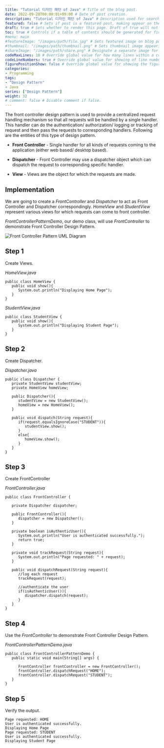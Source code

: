 ```yaml
---
title: "Tutorial 디자인 패턴 of Java" # Title of the blog post.
date: 2022-09-28T00:00:01+09:00 # Date of post creation.
description: "Tutorial 디자인 패턴 of Java" # Description used for search engine.
featured: false # Sets if post is a featured post, making appear on the home page side bar.
draft: true # Sets whether to render this page. Draft of true will not be rendered.
toc: true # Controls if a table of contents should be generated for first-level links automatically.
#menu: main
#featureImage: "/images/path/file.jpg" # Sets featured image on blog post.
#thumbnail: "/images/path/thumbnail.png" # Sets thumbnail image appearing inside card on homepage.
#shareImage: "/images/path/share.png" # Designate a separate image for social media sharing.
codeMaxLines: 10 # Override global value for how many lines within a code block before auto-collapsing.
codeLineNumbers: true # Override global value for showing of line numbers within code block.
figurePositionShow: false # Override global value for showing the figure label.
categories:
- Programming
tags:
- "Design Pattern"
- Java
series: ["Design Pattern"]
weight: 32
# comment: false # Disable comment if false.
---
```


  

The front controller design pattern is used to provide a centralized request handling mechanism so that all requests will be handled by a single handler. This handler can do the authentication/ authorization/ logging or tracking of request and then pass the requests to corresponding handlers. Following are the entities of this type of design pattern.

-   **Front Controller** - Single handler for all kinds of requests coming to the application (either web based/ desktop based).
    
-   **Dispatcher** - Front Controller may use a dispatcher object which can dispatch the request to corresponding specific handler.
    
-   **View** - Views are the object for which the requests are made.
    

## Implementation

We are going to create a _FrontController_ and _Dispatcher_ to act as Front Controller and Dispatcher correspondingly. _HomeView_ and _StudentView_ represent various views for which requests can come to front controller.

_FrontControllerPatternDemo_, our demo class, will use _FrontController_ to demonstrate Front Controller Design Pattern.

![Front Controller Pattern UML Diagram](https://www.tutorialspoint.com/design_pattern/images/frontcontroller_pattern_uml_diagram.jpg)

## Step 1

Create Views.

_HomeView.java_

```
public class HomeView {
   public void show(){
      System.out.println("Displaying Home Page");
   }
}
```

_StudentView.java_

```
public class StudentView {
   public void show(){
      System.out.println("Displaying Student Page");
   }
}
```

## Step 2

Create Dispatcher.

_Dispatcher.java_

```
public class Dispatcher {
   private StudentView studentView;
   private HomeView homeView;
   
   public Dispatcher(){
      studentView = new StudentView();
      homeView = new HomeView();
   }

   public void dispatch(String request){
      if(request.equalsIgnoreCase("STUDENT")){
         studentView.show();
      }
      else{
         homeView.show();
      }
   }
}
```

## Step 3

Create FrontController

_FrontController.java_

```
public class FrontController {

   private Dispatcher dispatcher;

   public FrontController(){
      dispatcher = new Dispatcher();
   }

   private boolean isAuthenticUser(){
      System.out.println("User is authenticated successfully.");
      return true;
   }

   private void trackRequest(String request){
      System.out.println("Page requested: " + request);
   }

   public void dispatchRequest(String request){
      //log each request
      trackRequest(request);
      
      //authenticate the user
      if(isAuthenticUser()){
         dispatcher.dispatch(request);
      }
   }
}
```

## Step 4

Use the _FrontController_ to demonstrate Front Controller Design Pattern.

_FrontControllerPatternDemo.java_

```
public class FrontControllerPatternDemo {
   public static void main(String[] args) {
   
      FrontController frontController = new FrontController();
      frontController.dispatchRequest("HOME");
      frontController.dispatchRequest("STUDENT");
   }
}
```

## Step 5

Verify the output.

```
Page requested: HOME
User is authenticated successfully.
Displaying Home Page
Page requested: STUDENT
User is authenticated successfully.
Displaying Student Page

```